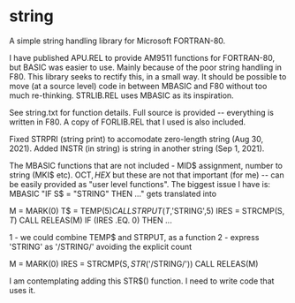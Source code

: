 # string
A simple string handling library for Microsoft FORTRAN-80.

I have published APU.REL to provide AM9511 functions for FORTRAN-80, but BASIC was easier to use. Mainly because of
the poor string handling in F80. This library seeks to rectify this, in a small way. It should be possible to move
(at a source level) code in between MBASIC and F80 without too much re-thinking. STRLIB.REL uses MBASIC as its
inspiration.

See string.txt for function details. Full source is provided -- everything is written in F80. A copy of FORLIB.REL
that I used is also included.

Fixed STRPRI (string print) to accomodate zero-length string (Aug 30, 2021).
Added INSTR (in string) is string in another string (Sep 1, 2021).

The MBASIC functions that are not included - MID$ assignment, number to string (MKI$ etc). OCT$, HEX$
but these are not that important (for me) -- can be easily provided as "user level functions". The biggest issue
I have is: MBASIC "IF S$ = "STRING" THEN ..." gets translated into

  M = MARK(0)
  T$ = TEMP$(5)
  CALL STRPUT(T$,'STRING',5)
  IRES = STRCMP(S$,T$)
  CALL RELEAS(M)
  IF (IRES .EQ. 0) THEN ...

  1 - we could combine TEMP$ and STRPUT, as a function
  2 - express 'STRING' as '/STRING/' avoiding the explicit count

  M = MARK(0)
  IRES = STRCMP(S$, STR$('/STRING/'))
  CALL RELEAS(M)

I am contemplating adding this STR$() function. I need to write code that uses it.
